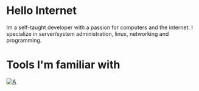 # Hello Internet
Im a self-taught developer with a passion for computers and the internet. I specialize in server/system administration, linux, networking and programming.

# Tools I'm familiar with
[![A](https://skillicons.dev/icons?i=python,linux,docker,vscode,github,wordpress,html,cloudflare,markdown,mongo,css,nginx)](https://skillicons.dev)
